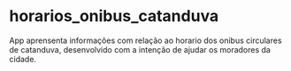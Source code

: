 # horarios_onibus_catanduva

App aprensenta informações com relação ao horario dos onibus circulares de catanduva, 
desenvolvido com a intenção de ajudar os moradores da cidade.



